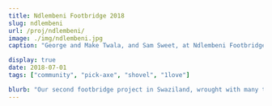 ```yaml
---
title: Ndlembeni Footbridge 2018
slug: ndlembeni
url: /proj/ndlembeni/
image: ./img/ndlembeni.jpg
caption: "George and Make Twala, and Sam Sweet, at Ndlembeni Footbridge Inauguration"

display: true
date: 2018-07-01
tags: ["community", "pick-axe", "shovel", "1love"]

blurb: "Our second footbridge project in Swaziland, wrought with many technical and social challenges, overcome with innovation & style."
---
```

